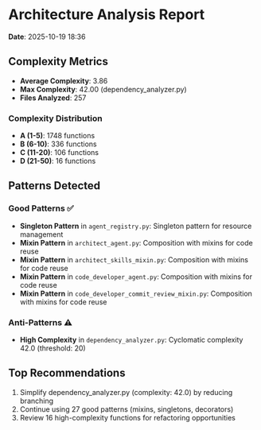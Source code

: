 # Architecture Analysis Report

**Date**: 2025-10-19 18:36

## Complexity Metrics

- **Average Complexity**: 3.86
- **Max Complexity**: 42.00 (dependency_analyzer.py)
- **Files Analyzed**: 257

### Complexity Distribution

- **A (1-5)**: 1748 functions
- **B (6-10)**: 336 functions
- **C (11-20)**: 106 functions
- **D (21-50)**: 16 functions

## Patterns Detected

### Good Patterns ✅

- **Singleton Pattern** in `agent_registry.py`: Singleton pattern for resource management
- **Mixin Pattern** in `architect_agent.py`: Composition with mixins for code reuse
- **Mixin Pattern** in `architect_skills_mixin.py`: Composition with mixins for code reuse
- **Mixin Pattern** in `code_developer_agent.py`: Composition with mixins for code reuse
- **Mixin Pattern** in `code_developer_commit_review_mixin.py`: Composition with mixins for code reuse

### Anti-Patterns ⚠️

- **High Complexity** in `dependency_analyzer.py`: Cyclomatic complexity 42.0 (threshold: 20)

## Top Recommendations

1. Simplify dependency_analyzer.py (complexity: 42.0) by reducing branching
2. Continue using 27 good patterns (mixins, singletons, decorators)
3. Review 16 high-complexity functions for refactoring opportunities
